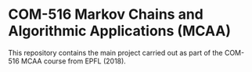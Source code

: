 # COM-516 Markov Chains and Algorithmic Applications (MCAA)

This repository contains the main project carried out as part of the COM-516 MCAA course from EPFL (2018).
